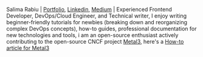 Salima Rabiu | [Portfolio](https://safe-portfolio.surge.sh), [Linkedin](https://linkedin.com/in/eemarabs), [Medium](https://safeti.medium.com/) | 
Experienced Frontend Developer, DevOps/Cloud Engineer, and Technical writer, I enjoy writing beginner-friendly tutorials for newbies 
(breaking down and reorganizing complex DevOps concepts), how-to guides, professional documentation for new technologies and tools, i am an open-source enthusiast 
actively contributing to the open-source CNCF project [Metal3](metal3.io), here's a [How-to article for Metal3](https://metal3.io/blog/2024/01/18/How_to_run_Metal3_website_locally_with_Jekyll.html)
